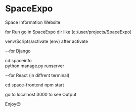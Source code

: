 # SpaceExpo 
Space Information Website 

for Run 
go in SpaceExpo dir like (c:/user/projects/SpaceExpo)

venv/Scripts/activate
(env) after activate 

--for Django

cd spaceinfo             
python manage.py runserver

--for React (in diffrent terminal)

cd space-frontend
npm start 

go to localhost:3000 to see Output

Enjoy😊

